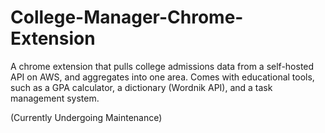 # College-Manager-Chrome-Extension
A chrome extension that pulls college admissions data from a self-hosted API on AWS, and aggregates into one area. Comes with educational tools, such as a GPA calculator, a dictionary (Wordnik API), and a task management system.

(Currently Undergoing Maintenance)
